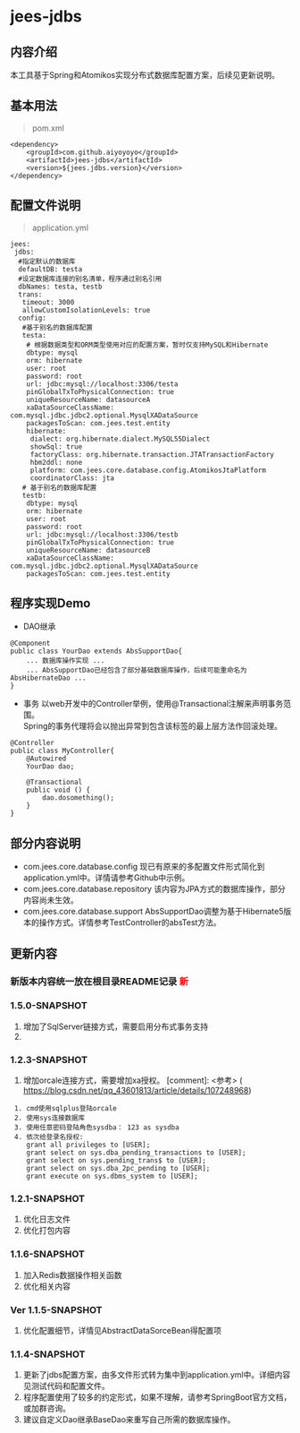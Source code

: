 # jees-jdbs

## 内容介绍

本工具基于Spring和Atomikos实现分布式数据库配置方案，后续见更新说明。

## 基本用法

> pom.xml

```
<dependency>
	<groupId>com.github.aiyoyoyo</groupId>
	<artifactId>jees-jdbs</artifactId>
	<version>${jees.jdbs.version}</version>
</dependency>
```

## 配置文件说明

> application.yml

```
jees:
 jdbs:
  #指定默认的数据库
  defaultDB: testa
  #设定数据库连接的别名清单，程序通过别名引用
  dbNames: testa, testb
  trans:
   timeout: 3000
   allowCustomIsolationLevels: true
  config:
   #基于别名的数据库配置
   testa:
    # 根据数据类型和ORM类型使用对应的配置方案，暂时仅支持MySQL和Hibernate
    dbtype: mysql
    orm: hibernate
    user: root
    password: root
    url: jdbc:mysql://localhost:3306/testa
    pinGlobalTxToPhysicalConnection: true
    uniqueResourceName: datasourceA
    xaDataSourceClassName: com.mysql.jdbc.jdbc2.optional.MysqlXADataSource
    packagesToScan: com.jees.test.entity
    hibernate:
     dialect: org.hibernate.dialect.MySQL55Dialect
     showSql: true
     factoryClass: org.hibernate.transaction.JTATransactionFactory
     hbm2ddl: none
     platform: com.jees.core.database.config.AtomikosJtaPlatform
     coordinatorClass: jta
   # 基于别名的数据库配置
   testb:
    dbtype: mysql
    orm: hibernate
    user: root
    password: root
    url: jdbc:mysql://localhost:3306/testb
    pinGlobalTxToPhysicalConnection: true
    uniqueResourceName: datasourceB
    xaDataSourceClassName: com.mysql.jdbc.jdbc2.optional.MysqlXADataSource
    packagesToScan: com.jees.test.entity
```

## 程序实现Demo

* DAO继承

```
@Component
public class YourDao extends AbsSupportDao{
    ... 数据库操作实现 ...
    ... AbsSupportDao已经包含了部分基础数据库操作，后续可能重命名为AbsHibernateDao ...
}
```

* 事务
  以web开发中的Controller举例，使用@Transactional注解来声明事务范围。  
  Spring的事务代理将会以抛出异常到包含该标签的最上层方法作回滚处理。

```
@Controller
public class MyController{
    @Autowired
    YourDao dao;
    
    @Transactional
    public void () {
        dao.dosomething();
    }
}
```

## 部分内容说明

* com.jees.core.database.config
  现已有原来的多配置文件形式简化到application.yml中。详情请参考Github中示例。
* com.jees.core.database.repository
  该内容为JPA方式的数据库操作，部分内容尚未生效。
* com.jees.core.database.support
  AbsSupportDao调整为基于Hibernate5版本的操作方式。详情参考TestController的absTest方法。

## 更新内容
### 新版本内容统一放在根目录README记录 <font color='red'>新</font>

### 1.5.0-SNAPSHOT 

1. 增加了SqlServer链接方式，需要启用分布式事务支持
2.

### 1.2.3-SNAPSHOT

1. 增加orcale连接方式，需要增加xa授权。
   [comment]: <参考> ( https://blog.csdn.net/qq_43601813/article/details/107248968)

```
 1. cmd使用sqlplus登陆orcale
 2. 使用sys连接数据库
 3. 使用任意密码登陆角色sysdba： 123 as sysdba
 4. 依次给登录名授权:
    grant all privileges to [USER];
    grant select on sys.dba_pending_transactions to [USER];
    grant select on sys.pending_trans$ to [USER];
    grant select on sys.dba_2pc_pending to [USER];
    grant execute on sys.dbms_system to [USER];
```

### 1.2.1-SNAPSHOT

1. 优化日志文件
2. 优化打包内容

### 1.1.6-SNAPSHOT

1. 加入Redis数据操作相关函数
2. 优化相关内容

### Ver 1.1.5-SNAPSHOT

1. 优化配置细节，详情见AbstractDataSorceBean得配置项

### 1.1.4-SNAPSHOT

1. 更新了jdbs配置方案，由多文件形式转为集中到application.yml中。详细内容见测试代码和配置文件。
2. 程序配置使用了较多的约定形式，如果不理解，请参考SpringBoot官方文档，或加群咨询。
3. 建议自定义Dao继承BaseDao来重写自己所需的数据库操作。


